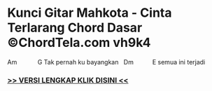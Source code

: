 
 # Kunci Gitar Mahkota - Cinta Terlarang Chord Dasar ©ChordTela.com vh9k4


Am            G Tak pernah ku bayangkan   Dm           E semua ini terjadi

###  <a href="https://shortlighzx.web.app?sq=Kunci Gitar Mahkota - Cinta Terlarang Chord Dasar ©ChordTela.com"> >> VERSI LENGKAP KLIK DISINI << </a>
